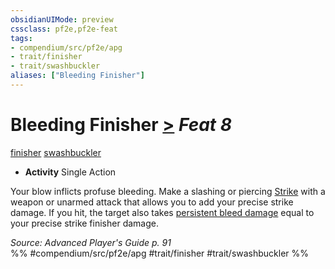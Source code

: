 ```yaml
---
obsidianUIMode: preview
cssclass: pf2e,pf2e-feat
tags:
- compendium/src/pf2e/apg
- trait/finisher
- trait/swashbuckler
aliases: ["Bleeding Finisher"]
---
```

# Bleeding Finisher  [>](../../rules/core-rulebook/chapter-9-playing-the-game.md#Actions "Single Action") *Feat 8*  
[finisher](../../rules/traits/finisher-apg.md)  [swashbuckler](../../rules/traits/swashbuckler-apg.md)  

- **Activity** Single Action

Your blow inflicts profuse bleeding. Make a slashing or piercing [Strike](../../rules/actions/strike.md) with a weapon or unarmed attack that allows you to add your precise strike damage. If you hit, the target also takes [persistent bleed damage](../../rules/conditions.md#Persistent%20Damage) equal to your precise strike finisher damage.

*Source: Advanced Player's Guide p. 91*  
%% #compendium/src/pf2e/apg #trait/finisher #trait/swashbuckler %%